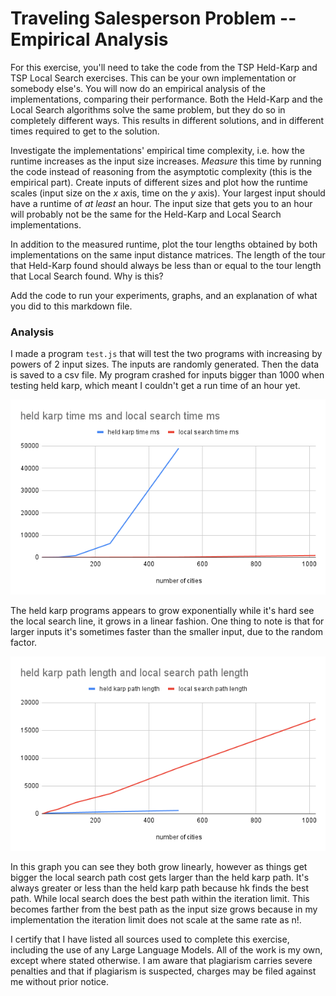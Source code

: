# Traveling Salesperson Problem -- Empirical Analysis

For this exercise, you'll need to take the code from the TSP Held-Karp and TSP
Local Search exercises. This can be your own implementation or somebody else's.
You will now do an empirical analysis of the implementations, comparing their
performance. Both the Held-Karp and the Local Search algorithms solve the same
problem, but they do so in completely different ways. This results in different
solutions, and in different times required to get to the solution.

Investigate the implementations' empirical time complexity, i.e. how the runtime
increases as the input size increases. *Measure* this time by running the code
instead of reasoning from the asymptotic complexity (this is the empirical
part). Create inputs of different sizes and plot how the runtime scales (input
size on the $x$ axis, time on the $y$ axis). Your largest input should have a
runtime of *at least* an hour. The input size that gets you to an hour will
probably not be the same for the Held-Karp and Local Search implementations.

In addition to the measured runtime, plot the tour lengths obtained by both
implementations on the same input distance matrices. The length of the tour that
Held-Karp found should always be less than or equal to the tour length that
Local Search found. Why is this?

Add the code to run your experiments, graphs, and an explanation of what you did
to this markdown file.

### Analysis

I made a program `test.js` that will test the two programs with increasing by powers of 2 input sizes. The inputs are randomly generated. Then the data is saved to a csv file. My program crashed for inputs bigger than 1000 when testing held karp, which meant I couldn't get a run time of an hour yet.

![cities vs time](./cities-vs-time.png)

The held karp programs appears to grow exponentially while it's hard see the local search line, it grows in a linear fashion. One thing to note is that for larger inputs it's sometimes faster than the smaller input, due to the random factor. 

![cities vs path](./cities-vs-path-len.png)

In this graph you can see they both grow linearly, however as things get bigger the local search path cost gets larger than the held karp path. It's always greater or less than the held karp path because hk finds the best path. While local search does the best path within the iteration limit. This becomes farther from the best path as the input size grows because in my implementation the iteration limit does not scale at the same rate as n!.


I certify that I have listed all sources used to complete this exercise, including the use of any Large Language Models. All of the work is my own, except where stated otherwise. I am aware that plagiarism carries severe penalties and that if plagiarism is suspected, charges may be filed against me without prior notice.

